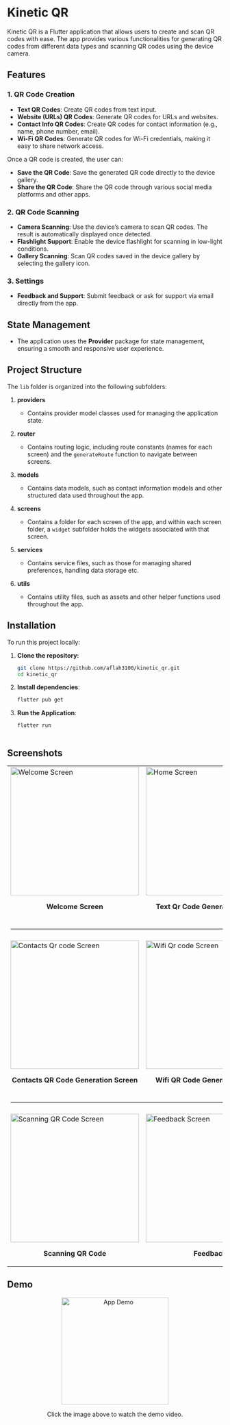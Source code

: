 # Kinetic QR

Kinetic QR is a Flutter application that allows users to create and scan QR codes with ease. The app provides various functionalities for generating QR codes from different data types and  scanning QR codes using the device camera. 

## Features

### 1. QR Code Creation
- **Text QR Codes**: Create QR codes from text input.
- **Website (URLs) QR Codes**: Generate QR codes for URLs and websites.
- **Contact Info QR Codes**: Create QR codes for contact information (e.g., name, phone number, email).
- **Wi-Fi QR Codes**: Generate QR codes for Wi-Fi credentials, making it easy to share network access.

Once a QR code is created, the user can:
- **Save the QR Code**: Save the generated QR code directly to the device gallery.
- **Share the QR Code**: Share the QR code through various social media platforms and other apps.

### 2. QR Code Scanning
- **Camera Scanning**: Use the device’s camera to scan QR codes. The result is automatically displayed once detected.
- **Flashlight Support**: Enable the device flashlight for scanning in low-light conditions.
- **Gallery Scanning**: Scan QR codes saved in the device gallery by selecting the gallery icon.

### 3. Settings
- **Feedback and Support**: Submit feedback or ask for support via email directly from the app.

## State Management
- The application uses the **Provider** package for state management, ensuring a smooth and responsive user experience.

## Project Structure

The `lib` folder is organized into the following subfolders:

1. **providers**
   - Contains provider model classes used for managing the application state.
  
2. **router**
   - Contains routing logic, including route constants (names for each screen) and the `generateRoute` function to navigate between screens.
  
3. **models**
   - Contains data models, such as contact information models and other structured data used throughout the app. 

4. **screens**
   - Contains a folder for each screen of the app, and within each screen folder, a `widget` subfolder holds the widgets associated with that screen.

5. **services**
   - Contains service files, such as those for managing shared preferences, handling data storage etc. 

6. **utils**
   - Contains utility files, such as assets and other helper functions used throughout the app.

## Installation

To run this project locally:

1. **Clone the repository:**
   ```bash
   git clone https://github.com/aflah3100/kinetic_qr.git
   cd kinetic_qr
   
2. **Install dependencies**:
   ```bash
   flutter pub get

3. **Run the Application**:
   ```bash
   flutter run



## Screenshots

<table>
  <tr>
    <td>
      <img src="screenshots/start_screen.png" alt="Welcome Screen" width="300"/>
      <p align="center"><b>Welcome Screen</b></p>
    </td>
    <td>
      <img src="screenshots/text_qr_code_generation_screen.png" alt="Home Screen" width="300"/>
      <p align="center"><b>Text Qr Code Generation Screen</b></p>
    </td>
    <td>
      <img src="screenshots/website_qr_code_generation_screen.png" alt="Website Qr code Screen " width="300"/>
      <p align="center"><b>Website QR code Generation Screen</b></p>
    </td>
  </tr>
   <tr><td colspan="3"><hr style="margin: 20px 0;"></td></tr>

  <tr>
    <td>
      <img src="screenshots/contacts_qr_code_generation_screen.png" alt="Contacts Qr code Screen" width="300"/>
      <p align="center"><b>Contacts QR Code Generation Screen</b></p>
    </td>
    <td>
      <img src="screenshots/wifi_qr_code_generation_screen.png" alt="Wifi Qr code Screen" width="300"/>
      <p align="center"><b>Wifi QR Code Generation Screen</b></p>
    </td>
    <td>
      <img src="screenshots/qr_code_display_screen.png" alt="WR code display Screen" width="300"/>
      <p align="center"><b>QR Code Display Screen</b></p>
    </td>
  </tr>
  <tr><td colspan="3"><hr style="margin: 20px 0;"></td></tr>

  <tr>
    <td>
      <img src="screenshots/scanning_qr_code.png" alt="Scanning QR Code Screen" width="300"/>
      <p align="center"><b>Scanning QR Code</b></p>
    </td>
    <td>
      <img src="screenshots/feedback.png" alt="Feedback Screen" width="300"/>
      <p align="center"><b>Feedback</b></p>
    </td>
  </tr>
</table>

## Demo

<p align="center">
  <a href="https://drive.google.com/file/d/1W9AGtDviCWOjY-FSvaV0itSBGZTO5bG9/view?usp=sharing" target="_blank">
    <img src="demo_video/demo_gif.gif" alt="App Demo" width="250"/>
  </a>
</p>

<p align="center"> Click the image above to watch the demo video.</p>


